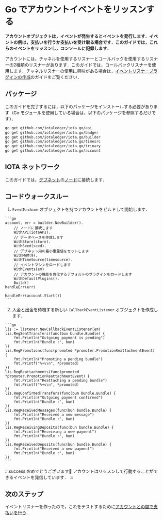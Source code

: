 # Go でアカウントイベントをリッスンする
<!-- # Listen to account events in Go -->

**アカウントオブジェクトは，イベントが発生するとイベントを発行します．イベントの例は，支払いを行うか支払いを受け取る場合です．このガイドでは，これらのイベントをリッスンし，コンソールに記録します．**
<!-- **An account object emits events when they happen. An example of an event is when you make or receive a payment. In this guide, you listen for these events and log them to the console.** -->

アカウントには，チャネルを使用するリスナーとコールバックを使用するリスナーの2種類のリスナーがあります．このガイドでは，コールバックリスナーを使用します．チャネルリスナーの使用に興味がある場合は，[イベントリスナープラグインの作成](../go/create-plugin.md)のガイドをご覧ください．
<!-- Accounts have two types of listeners: One that uses channels and one that uses callbacks. In this guide, we use callback listeners. If you're interested in using a channel listener, see our guide for [creating an event-listener plugin](../go/create-plugin.md). -->

## パッケージ
<!-- ## Packages -->

このガイドを完了するには，以下のパッケージをインストールする必要があります（Go モジュールを使用している場合は，以下のパッケージを参照するだけです）．
<!-- To complete this guide, you need to install the following packages (if you're using Go modules, you just need to reference them): -->

```bash
go get github.com/iotaledger/iota.go/api
go get github.com/iotaledger/iota.go/badger
go get github.com/iotaledger/iota.go/builder
go get github.com/iotaledger/iota.go/timesrc
go get github.com/iotaledger/iota.go/trinary
go get github.com/iotaledger/iota.go/account
```

## IOTA ネットワーク
<!-- ## IOTA network -->

このガイドでは，[デブネット](root://getting-started/0.1/network/iota-networks.md#devnet)の[ノード](root://getting-started/0.1/network/nodes.md)に接続します．
<!-- In this guide, we connect to a node on the [Devnet](root://getting-started/0.1/network/iota-networks.md#devnet). -->

## コードウォークスルー
<!-- ## Code walkthrough -->

1. `EventMachine` オブジェクトを持つアカウントをビルドして開始します．
  <!-- 1. Build and start an account that has an `EventMachine` object -->

    ```go
    account, err = builder.NewBuilder().
        // ノードに接続します
        WithAPI(iotaAPI).
        // データベースを作成します
        WithStore(store).
        WithSeed(seed).
        // デブネット用の最小重量値をセットします
        WithMWM(9).
        WithTimeSource(timesource).
        // イベントマシンをロードします
        WithEvents(em)
        // アカウントの機能を強化するデフォルトのプラグインをロードします
        WithDefaultPlugins().
        Build()
    handleErr(err)

    handleErr(account.Start())
    ```

2. 入金と出金を待機する新しい `CallbackEventListener` オブジェクトを作成します．
  <!-- 2. Create a new `CallbackEventListener` object that listens for incoming and outgoing payments -->

    ```go
    lis := listener.NewCallbackEventListener(em)
    lis.RegSentTransfers(func(bun bundle.Bundle) {
    	fmt.Println("Outgoing payment is pending")
    	fmt.Println("Bundle :", bun)
    })
    lis.RegPromotions(func(promoted *promoter.PromotionReattachmentEvent) {
    	fmt.Println("Promoting a pending bundle")
    	fmt.Printf("%+v\n", *promoted)
    })
    lis.RegReattachments(func(promoted *promoter.PromotionReattachmentEvent) {
    	fmt.Println("Reattaching a pending bundle")
    	fmt.Printf("%+v\n", *promoted)
    })
    lis.RegConfirmedTransfers(func(bun bundle.Bundle) {
    	fmt.Println("Outgoing payment confirmed")
    	fmt.Println("Bundle :", bun)
    })
    lis.RegReceivedMessages(func(bun bundle.Bundle) {
    	fmt.Println("Received a new message")
    	fmt.Println("Bundle :", bun)
    })
    lis.RegReceivingDeposits(func(bun bundle.Bundle) {
    	fmt.Println("Receiving a new payment")
    	fmt.Println("Bundle :", bun)
    })
    lis.RegReceivedDeposits(func(bun bundle.Bundle) {
    	fmt.Println("Received a new payment")
    	fmt.Println("Bundle :", bun)
    })
    ```

:::success:おめでとうございます:tada:
アカウントはリッスンして行動することができるイベントを発信しています．
:::
<!-- :::success:Congratulations! :tada: -->
<!-- You're account can now emit events that you can listen to and act on. -->
<!-- ::: -->

## 次のステップ
<!-- ## Next steps -->

イベントリスナーを作ったので，これをテストするために[アカウントとの間で支払いを行う](../go/make-payment.md)．
<!-- Now that you have an event listener, start [making payments to/from your account](../go/make-payment.md) to test it. -->
